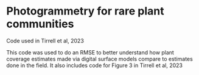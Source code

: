 # Photogrammetry for rare plant communities
Code used in Tirrell et al, 2023

This code was used to do an RMSE to better understand how plant coverage estimates made via digital 
surface models compare to estimates done in the field. It also includes code for Figure 3 in 
Tirrell et al, 2023
